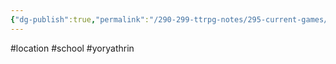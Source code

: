```yaml
---
{"dg-publish":true,"permalink":"/290-299-ttrpg-notes/295-current-games/11-weeping-city/wiki/location/yor-yathrin/"}
---
```



#location #school #yoryathrin 